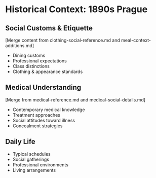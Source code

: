 # Historical Context: 1890s Prague

## Social Customs & Etiquette
[Merge content from clothing-social-reference.md and meal-context-additions.md]
- Dining customs
- Professional expectations
- Class distinctions
- Clothing & appearance standards

## Medical Understanding
[Merge from medical-reference.md and medical-social-details.md]
- Contemporary medical knowledge
- Treatment approaches
- Social attitudes toward illness
- Concealment strategies

## Daily Life
- Typical schedules
- Social gatherings
- Professional environments
- Living arrangements 